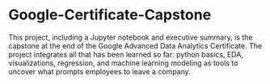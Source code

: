 # Google-Certificate-Capstone
This project, including a Jupyter notebook and executive summary, is the capstone at the end of the Google Advanced Data Analytics Certificate. The project integrates all that has been learned so far: python basics, EDA, visualizations, regression, and machine learning modeling as tools to uncover what prompts employees to leave a company.
